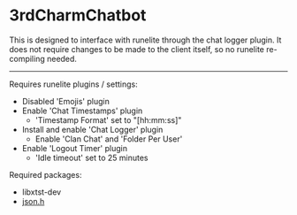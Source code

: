 # 3rdCharmChatbot


This is designed to interface with runelite through the chat logger plugin. It
does not require changes to be made to the client itself, so no runelite
re-compiling needed.


---


Requires runelite plugins / settings:
- Disabled 'Emojis' plugin
- Enable 'Chat Timestamps' plugin
	- 'Timestamp Format' set to "[hh:mm:ss]"
- Install and enable 'Chat Logger' plugin
	- Enable 'Clan  Chat' and 'Folder Per User'
- Enable 'Logout Timer' plugin
	- 'Idle timeout' set to 25 minutes


Required packages:
- libxtst-dev
- [json.h](https://github.com/sheredom/json.h)




